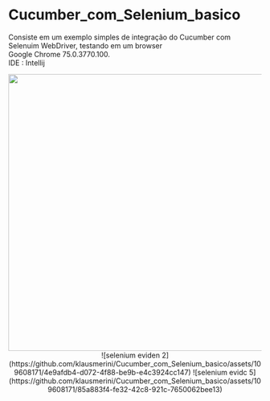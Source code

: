 # Cucumber_com_Selenium_basico
Consiste em um exemplo simples de integração do Cucumber com Selenuim WebDriver, testando em um browser  
Google Chrome  75.0.3770.100.  
IDE : Intellij      
<div align="center">
<img src="https://github.com/klausmerini/Cucumber_com_Selenium_basico/assets/109608171/e46ec703-0e75-49c3-ba42-d1d30e1989d8" width="550px" /)
</div>      
![selenium eviden 2](https://github.com/klausmerini/Cucumber_com_Selenium_basico/assets/109608171/4e9afdb4-d072-4f88-be9b-e4c3924cc147)
![selenium evidc  5](https://github.com/klausmerini/Cucumber_com_Selenium_basico/assets/109608171/85a883f4-fe32-42c8-921c-7650062bee13)

